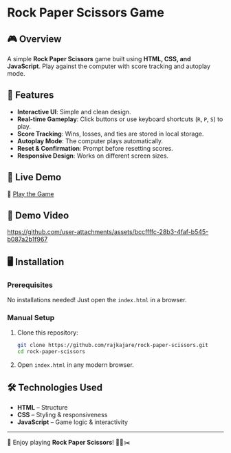 # Rock Paper Scissors Game

## 🎮 Overview
A simple **Rock Paper Scissors** game built using **HTML, CSS, and JavaScript**. Play against the computer with score tracking and autoplay mode.

## 📌 Features
- **Interactive UI**: Simple and clean design.
- **Real-time Gameplay**: Click buttons or use keyboard shortcuts (`R`, `P`, `S`) to play.
- **Score Tracking**: Wins, losses, and ties are stored in local storage.
- **Autoplay Mode**: The computer plays automatically.
- **Reset & Confirmation**: Prompt before resetting scores.
- **Responsive Design**: Works on different screen sizes.

## 🚀 Live Demo
🔗 [Play the Game](https://rajkajare.github.io/rock-paper-scissors-game/)


## 🎥 Demo Video


https://github.com/user-attachments/assets/bccffffc-28b3-4faf-b545-b087a2b1f967




## 🖥️ Installation
### Prerequisites
No installations needed! Just open the `index.html` in a browser.

### Manual Setup
1. Clone this repository:
   ```bash
   git clone https://github.com/rajkajare/rock-paper-scissors.git
   cd rock-paper-scissors
   ```
2. Open `index.html` in any modern browser.



## 🛠️ Technologies Used
- **HTML** – Structure
- **CSS** – Styling & responsiveness
- **JavaScript** – Game logic & interactivity

---
🚀 Enjoy playing **Rock Paper Scissors**! 🗿📄✂️

